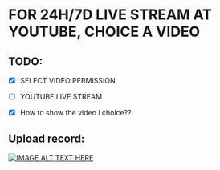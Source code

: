 # FOR 24H/7D LIVE STREAM AT YOUTUBE, CHOICE A VIDEO

## TODO:
- [X] SELECT VIDEO PERMISSION
- [ ] YOUTUBE LIVE STREAM
- [X] How to show the video i choice??


## Upload record:

[![IMAGE ALT TEXT HERE](https://img.youtube.com/vi/fQj3g6tzgKQ/0.jpg)](https://www.youtube.com/watch?v=fQj3g6tzgKQ)